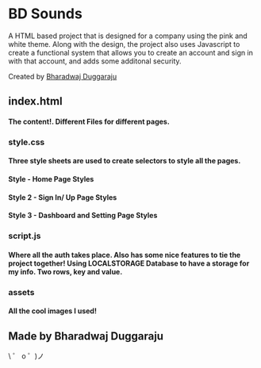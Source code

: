 # BD Sounds

A HTML based project that is designed for a company using the pink and white theme. Along with the design, the project also uses Javascript to create a functional system that allows you to create an account and sign in with that account, and adds some additonal security.

Created by [Bharadwaj Duggaraju](https://instagram.com/bharadwaj_duggaraju/)

## index.html

#### The content!. Different Files for different pages.

### style.css

#### Three style sheets are used to create selectors to style all the pages.

#### Style - Home Page Styles
#### Style 2 - Sign In/ Up Page Styles
#### Style 3 - Dashboard and Setting Page Styles

###  script.js

#### Where all the auth takes place. Also has some nice features to tie the project together! Using LOCALSTORAGE Database to have a storage for my info. Two rows, key and value.

### assets

#### All the cool images I used! 

## Made by Bharadwaj Duggaraju

\ ゜ o ゜)ノ
